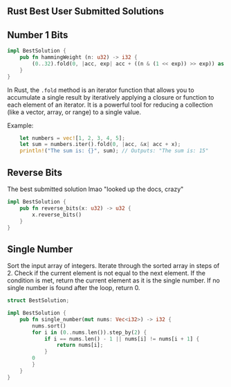 ## Rust Best User Submitted Solutions

## Number  1 Bits
```rs
impl BestSolution {
	pub fn hammingWeight (n: u32) -> i32 {
		(0..32).fold(0, |acc, exp| acc + ((n & (1 << exp)) >> exp)) as i32
	}
}
```

In Rust, the `.fold` method is an iterator function that allows you to accumulate a single result by iteratively applying a closure or function to each element of an iterator. 
It is a powerful tool for reducing a collection (like a vector, array, or range) to a single value.

Example:
```rs
	let numbers = vec![1, 2, 3, 4, 5];
	let sum = numbers.iter().fold(0, |acc, &x| acc + x);
	println!("The sum is: {}", sum); // Outputs: "The sum is: 15"
```

## Reverse Bits
The best submitted solution lmao
"looked up the docs, crazy"

```rs
impl BestSolution {
	pub fn reverse_bits(x: u32) -> u32 {
		x.reverse_bits()
	}
}
```

## Single Number
Sort the input array of integers.
Iterate through the sorted array in steps of 2.
Check if the current element is not equal to the next element.
If the condition is met, return the current element as it is the single number.
If no single number is found after the loop, return 0.

```rs
struct BestSolution;

impl BestSolution {
    pub fn single_number(mut nums: Vec<i32>) -> i32 {
        nums.sort()
        for i in (0..nums.len()).step_by(2) {
            if i == nums.len() - 1 || nums[i] != nums[i + 1] {
                return nums[i];
            }
        0
    	}
	}
}
```